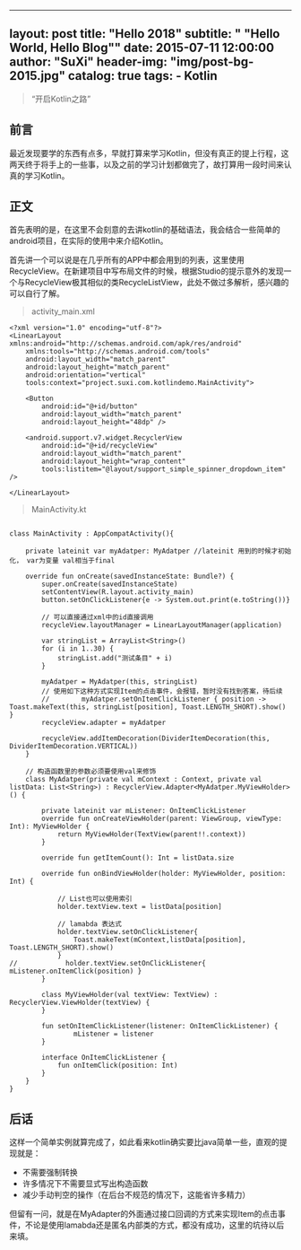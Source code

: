
---
layout:     post
title:      "Hello 2018"
subtitle:   " \"Hello World, Hello Blog\""
date:       2015-07-11 12:00:00
author:     "SuXi"
header-img: "img/post-bg-2015.jpg"
catalog: true
tags:
    - Kotlin
---

> “开启Kotlin之路”

## 前言

最近发现要学的东西有点多，早就打算来学习Kotlin，但没有真正的提上行程，这两天终于将手上的一些事，以及之前的学习计划都做完了，故打算用一段时间来认真的学习Kotlin。

## 正文

首先表明的是，在这里不会刻意的去讲kotlin的基础语法，我会结合一些简单的android项目，在实际的使用中来介绍Kotlin。

首先讲一个可以说是在几乎所有的APP中都会用到的列表，这里使用RecycleView。在新建项目中写布局文件的时候，根据Studio的提示意外的发现一个与RecycleView极其相似的类RecycleListView，此处不做过多解析，感兴趣的可以自行了解。

> activity_main.xml


```
<?xml version="1.0" encoding="utf-8"?>
<LinearLayout xmlns:android="http://schemas.android.com/apk/res/android"
    xmlns:tools="http://schemas.android.com/tools"
    android:layout_width="match_parent"
    android:layout_height="match_parent"
    android:orientation="vertical"
    tools:context="project.suxi.com.kotlindemo.MainActivity">

    <Button
        android:id="@+id/button"
        android:layout_width="match_parent"
        android:layout_height="48dp" />

    <android.support.v7.widget.RecyclerView
        android:id="@+id/recycleView"
        android:layout_width="match_parent"
        android:layout_height="wrap_content"
        tools:listitem="@layout/support_simple_spinner_dropdown_item" />

</LinearLayout>

```

> MainActivity.kt


```

class MainActivity : AppCompatActivity(){

    private lateinit var myAdatper: MyAdatper //lateinit 用到的时候才初始化， var为变量 val相当于final

    override fun onCreate(savedInstanceState: Bundle?) {
        super.onCreate(savedInstanceState)
        setContentView(R.layout.activity_main)
        button.setOnClickListener{e -> System.out.print(e.toString())}

        // 可以直接通过xml中的id直接调用
        recycleView.layoutManager = LinearLayoutManager(application)

        var stringList = ArrayList<String>()
        for (i in 1..30) {
            stringList.add("测试条目" + i)
        }
        
        myAdatper = MyAdatper(this, stringList)
        // 使用如下这种方式实现Item的点击事件，会报错，暂时没有找到答案，待后续
        //        myAdatper.setOnItemClickListener { position -> Toast.makeText(this, stringList[position], Toast.LENGTH_SHORT).show() }
        recycleView.adapter = myAdatper

        recycleView.addItemDecoration(DividerItemDecoration(this, DividerItemDecoration.VERTICAL))
    }

    // 构造函数里的参数必须要使用val来修饰
    class MyAdatper(private val mContext : Context, private val listData: List<String>) : RecyclerView.Adapter<MyAdatper.MyViewHolder>() {

        private lateinit var mListener: OnItemClickListener
        override fun onCreateViewHolder(parent: ViewGroup, viewType: Int): MyViewHolder {
            return MyViewHolder(TextView(parent!!.context))
        }

        override fun getItemCount(): Int = listData.size

        override fun onBindViewHolder(holder: MyViewHolder, position: Int) {
        
            // List也可以使用索引
            holder.textView.text = listData[position]
            
            // lamabda 表达式
            holder.textView.setOnClickListener{
                Toast.makeText(mContext,listData[position], Toast.LENGTH_SHORT).show()
            }
//            holder.textView.setOnClickListener{ mListener.onItemClick(position) }
        }

        class MyViewHolder(val textView: TextView) : RecyclerView.ViewHolder(textView) {
        }

        fun setOnItemClickListener(listener: OnItemClickListener) {
                mListener = listener
        }

        interface OnItemClickListener {
            fun onItemClick(position: Int)
        }
    }
}
```

## 后话

这样一个简单实例就算完成了，如此看来kotlin确实要比java简单一些，直观的提现就是：

- 不需要强制转换
- 许多情况下不需要显式写出构造函数
- 减少手动判空的操作（在后台不规范的情况下，这能省许多精力）

但留有一问，就是在MyAdapter的外面通过接口回调的方式来实现Item的点击事件，不论是使用lamabda还是匿名内部类的方式，都没有成功，这里的坑待以后来填。


